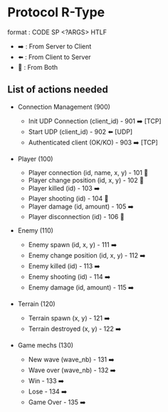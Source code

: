 # Protocol R-Type

format : CODE SP <?ARGS> HTLF

-   ➡️ : From Server to Client
-   ⬅️ : From Client to Server
-   🔄 : From Both

## List of actions needed

-   Connection Management (900)

    -   Init UDP Connection (client_id) - 901 ➡️ [TCP]
    -   Start UDP (client_id) - 902 ⬅️ [UDP]
    -   Authenticated client (OK/KO) - 903 ➡️ [TCP]

-   Player (100)

    -   Player connection (id, name, x, y) - 101 🔄
    -   Player change position (id, x, y) - 102 🔄
    -   Player killed (id) - 103 ➡️
    -   Player shooting (id) - 104 🔄
    -   Player damage (id, amount) - 105 ➡️
    -   Player disconnection (id) - 106 🔄

-   Enemy (110)

    -   Enemy spawn (id, x, y) - 111 ➡️
    -   Enemy change position (id, x, y) - 112 ➡️
    -   Enemy killed (id) - 113 ➡️
    -   Enemy shooting (id) - 114 ➡️
    -   Enemy damage (id, amount) - 115 ➡️

-   Terrain (120)

    -   Terrain spawn (x, y) - 121 ➡️
    -   Terrain destroyed (x, y) - 122 ➡️

-   Game mechs (130)
    -   New wave (wave_nb) - 131 ➡️
    -   Wave over (wave_nb) - 132 ➡️
    -   Win - 133 ➡️
    -   Lose - 134 ➡️
    -   Game Over - 135 ➡️

